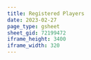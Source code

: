```yaml
---
title: Registered Players
date: 2023-02-27
page_type: gsheet
sheet_gid: 72199472
iframe_height: 3400
iframe_width: 320
---
```

